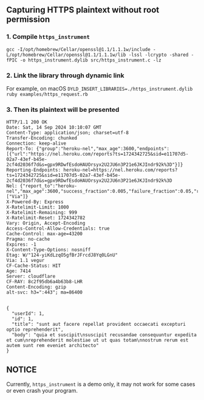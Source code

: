 ## Capturing HTTPS plaintext without root permission
### 1. Compile `https_instrument`
`gcc -I/opt/homebrew/Cellar/openssl@1.1/1.1.1w/include -L/opt/homebrew/Cellar/openssl@1.1/1.1.1w/lib -lssl -lcrypto -shared -fPIC -o https_instrument.dylib src/https_instrument.c -lz`
### 2. Link the library through dynamic link
For example, on macOS `DYLD_INSERT_LIBRARIES=./https_instrument.dylib ruby examples/https_request.rb`
### 3. Then its plaintext will be presented
```
HTTP/1.1 200 OK
Date: Sat, 14 Sep 2024 10:10:07 GMT
Content-Type: application/json; charset=utf-8
Transfer-Encoding: chunked
Connection: keep-alive
Report-To: {"group":"heroku-nel","max_age":3600,"endpoints":[{"url":"https://nel.heroku.com/reports?ts=1724342725&sid=e11707d5-02a7-43ef-b45e-2cf4d2036f7d&s=gpx9RDwfEsdoHAUOrsyx2U2JU6n3P21e6JKJIndr92k%3D"}]}
Reporting-Endpoints: heroku-nel=https://nel.heroku.com/reports?ts=1724342725&sid=e11707d5-02a7-43ef-b45e-2cf4d2036f7d&s=gpx9RDwfEsdoHAUOrsyx2U2JU6n3P21e6JKJIndr92k%3D
Nel: {"report_to":"heroku-nel","max_age":3600,"success_fraction":0.005,"failure_fraction":0.05,"response_headers":["Via"]}
X-Powered-By: Express
X-Ratelimit-Limit: 1000
X-Ratelimit-Remaining: 999
X-Ratelimit-Reset: 1724342782
Vary: Origin, Accept-Encoding
Access-Control-Allow-Credentials: true
Cache-Control: max-age=43200
Pragma: no-cache
Expires: -1
X-Content-Type-Options: nosniff
Etag: W/"124-yiKdLzqO5gfBrJFrcdJ8Yq0LGnU"
Via: 1.1 vegur
CF-Cache-Status: HIT
Age: 7414
Server: cloudflare
CF-RAY: 8c2f95db6a4b63b8-LHR
Content-Encoding: gzip
alt-svc: h3=":443"; ma=86400


{
  "userId": 1,
  "id": 1,
  "title": "sunt aut facere repellat provident occaecati excepturi optio reprehenderit",
  "body": "quia et suscipit\nsuscipit recusandae consequuntur expedita et cum\nreprehenderit molestiae ut ut quas totam\nnostrum rerum est autem sunt rem eveniet architecto"
}
```

## NOTICE
Currently, `https_instrument` is a demo only, it may not work for some cases or even crash your program.